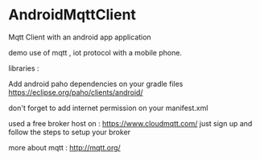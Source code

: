 # AndroidMqttClient
Mqtt Client with an android app application

demo use of mqtt , iot protocol with a mobile phone.

libraries :

Add android paho dependencies on your gradle files
https://eclipse.org/paho/clients/android/

don't forget to add internet permission on your manifest.xml

used a free broker host on :
https://www.cloudmqtt.com/
just sign up and follow the steps to setup your broker

more about mqtt : http://mqtt.org/

